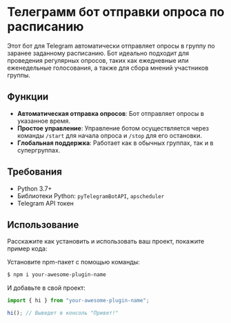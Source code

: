 # Телеграмм бот отправки опроса по расписанию 
Этот бот для Telegram автоматически отправляет опросы в группу по заранее заданному расписанию. Бот идеально подходит для проведения регулярных опросов, таких как ежедневные или еженедельные голосования, а также для сбора мнений участников группы.


## Функции

- **Автоматическая отправка опросов**: Бот отправляет опросы в указанное время.
- **Простое управление**: Управление ботом осуществляется через команды `/start` для начала опроса и `/stop` для его остановки.
- **Глобальная поддержка**: Работает как в обычных группах, так и в супергруппах.


## Требования

- Python 3.7+
- Библиотеки Python: `pyTelegramBotAPI`, `apscheduler`
- Telegram API токен


## Использование
Расскажите как установить и использовать ваш проект, покажите пример кода:

Установите npm-пакет с помощью команды:
```sh
$ npm i your-awesome-plugin-name
```

И добавьте в свой проект:
```typescript
import { hi } from "your-awesome-plugin-name";

hi(); // Выведет в консоль "Привет!"
```

